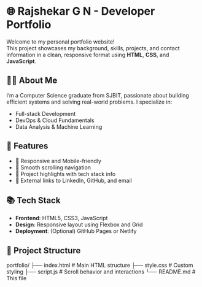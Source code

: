 # 🌐 Rajshekar G N - Developer Portfolio

Welcome to my personal portfolio website!  
This project showcases my background, skills, projects, and contact information in a clean, responsive format using **HTML**, **CSS**, and **JavaScript**.

## 🧑‍💻 About Me

I’m a Computer Science graduate from SJBIT, passionate about building efficient systems and solving real-world problems. I specialize in:

- Full-stack Development
- DevOps & Cloud Fundamentals
- Data Analysis & Machine Learning

## 🚀 Features

- 🌈 Responsive and Mobile-friendly
- 🧭 Smooth scrolling navigation
- 📁 Project highlights with tech stack info
- 🔗 External links to LinkedIn, GitHub, and email

## 📚 Tech Stack

- **Frontend**: HTML5, CSS3, JavaScript
- **Design**: Responsive layout using Flexbox and Grid
- **Deployment**: (Optional) GitHub Pages or Netlify

## 🔨 Project Structure
portfolio/
├── index.html # Main HTML structure
├── style.css # Custom styling
├── script.js # Scroll behavior and interactions
└── README.md # This file

